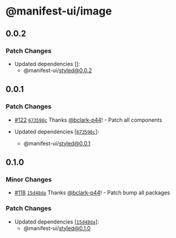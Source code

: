 # @manifest-ui/image

## 0.0.2

### Patch Changes

- Updated dependencies []:
  - @manifest-ui/styled@0.0.2

## 0.0.1

### Patch Changes

- [#122](https://github.com/project44/manifest-ui/pull/122) [`673598c`](https://github.com/project44/manifest-ui/commit/673598c6ae79e667f2933a8adaf9fd763998e464) Thanks [@bclark-p44](https://github.com/bclark-p44)! - Patch all components

- Updated dependencies [[`673598c`](https://github.com/project44/manifest-ui/commit/673598c6ae79e667f2933a8adaf9fd763998e464)]:
  - @manifest-ui/styled@0.0.1

## 0.1.0

### Minor Changes

- [#118](https://github.com/project44/manifest-ui/pull/118) [`15d48da`](https://github.com/project44/manifest-ui/commit/15d48da5d9a80ff1c1cca8e34d831e799d397d3c) Thanks [@bclark-p44](https://github.com/bclark-p44)! - Patch bump all packages

### Patch Changes

- Updated dependencies [[`15d48da`](https://github.com/project44/manifest-ui/commit/15d48da5d9a80ff1c1cca8e34d831e799d397d3c)]:
  - @manifest-ui/styled@0.1.0

